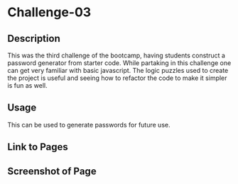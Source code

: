 # Challenge-03

## Description

This was the third challenge of the bootcamp, having students construct a password generator from starter code. While partaking in this challenge one can get very familiar with basic javascript. The logic puzzles used to create the project is useful and seeing how to refactor the code to make it simpler is fun as well.

## Usage

This can be used to generate passwords for future use.

## Link to Pages

## Screenshot of Page
